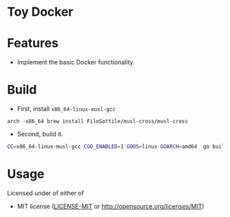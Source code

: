 # Toy Docker 


# Features
* Implement the basic Docker functionality. 

# Build
* First, install `x86_64-linux-musl-gcc`
```
arch -x86_64 brew install FiloSottile/musl-cross/musl-cross
```

* Second, build it.
```bash
CC=x86_64-linux-musl-gcc CGO_ENABLED=1 GOOS=linux GOARCH=amd64  go build -ldflags "-linkmode external -extldflags -static" -o docker /cmd/main.go
```

# Usage


Licensed under of either of

* MIT license ([LICENSE-MIT](LICENSE) or http://opensource.org/licenses/MIT)
